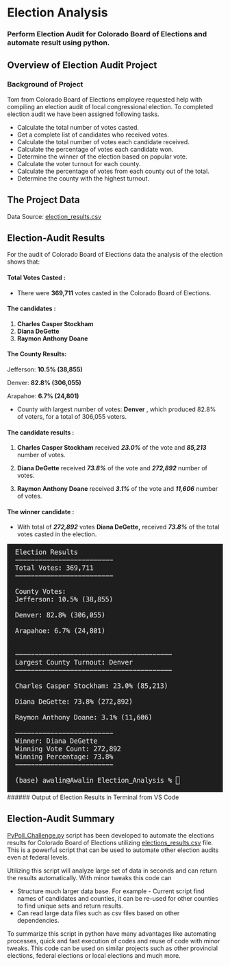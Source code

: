 # Election Analysis

### Perform Election Audit for Colorado Board of Elections and automate result using python.

## Overview of Election Audit Project

### Background of Project

Tom from Colorado Board of Elections employee requested help with compiling an election audit of local congressional election. To completed election audit we have been assigned following tasks.

* Calculate the total number of votes casted. 
* Get a complete list of candidates who received votes. 
* Calculate the total number of votes each candidate received. 
* Calculate the percentage of votes each candidate won. 
* Determine the winner of the election based on popular vote. 
* Calculate the voter turnout for each county.
* Calculate the percentage of votes from each county out of the total.
* Determine the county with the highest turnout.

## The Project Data
Data Source: [election_results.csv](https://github.com/awalindeep/Election_Analysis/blob/AwalinGHMAIN/Resources/election_results.csv)

## Election-Audit Results

For the audit of Colorado Board of Elections data the analysis of the election shows that:

#### Total Votes Casted :

* There were **369,711** votes casted in the Colorado Board of Elections.

#### The candidates :

1. **Charles Casper Stockham**
2. **Diana DeGette**
3. **Raymon Anthony Doane**

#### The County Results:

Jefferson: **10.5% (38,855)**

Denver: **82.8% (306,055)**

Arapahoe: **6.7% (24,801)**

 * County with largest number of votes: **Denver** , which produced 82.8% of voters, for a total of 306,055 voters.
#### The candidate results :

1. **Charles Casper Stockham** received ***23.0%*** of the vote and ***85,213*** number of votes.

2. **Diana DeGette** received ***73.8%*** of the vote and ***272,892*** number of votes.

3. **Raymon Anthony Doane** received ***3.1%*** of the vote and ***11,606*** number of votes.

#### The winner candidate :

* With total of ***272,892*** votes **Diana DeGette,** received ***73.8%*** of the total votes casted in the election.

![Election Results](https://github.com/awalindeep/Election_Analysis/blob/AwalinGHMAIN/Resources/Election_results.png)
                  ###### Output of Election Results in Terminal from VS Code

## **Election-Audit Summary**

[PyPoll_Challenge.py](https://github.com/awalindeep/Election_Analysis/blob/AwalinGHMAIN/PyPoll_Challenge.py) script has been developed to automate the elections results for Colorado Board of Elections utilizing [elections_results.csv](https://github.com/awalindeep/Election_Analysis/blob/AwalinGHMAIN/Resources/election_results.csv) file. This is a powerful script that can be used to automate other election audits even at federal levels. 

Utilizing this script will analyze large set of data in seconds and can return the results automatically. With minor tweaks this code can 
* Structure much larger data base. For example - Current script find names of candidates and counties, it can be re-used for other counties to find unique sets and return results. 
* Can read large data files such as csv files based on other dependencies. 

To summarize this script in python have many advantages like automating processes, quick and fast execution of codes and reuse of code with minor tweaks. This code can be used on similar projects such as other provincial elections, federal elections or local elections and much more.  

